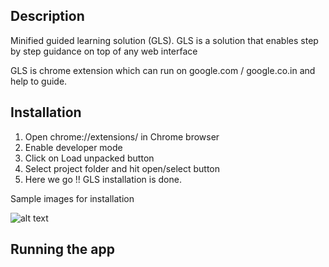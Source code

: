 ## Description

Minified guided learning solution (GLS). GLS is a solution that enables step by step guidance on top of any web interface

GLS is chrome extension which can run on google.com / google.co.in and help to guide.


## Installation

1. Open chrome://extensions/  in Chrome browser
2. Enable developer mode
3. Click on Load unpacked button
4. Select project folder and hit open/select button
5. Here we go !! GLS installation is done.

Sample images for installation

![alt text](https://firebasestorage.googleapis.com/v0/b/mlv-cakes-and-pizzas.appspot.com/o/sample%2Fstep1.png?alt=media&token=1ae7c0dd-52df-4453-8fc0-8ef7346c3955)

## Running the app
